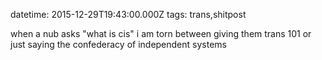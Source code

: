datetime: 2015-12-29T19:43:00.000Z
tags: trans,shitpost

when a nub asks "what is cis" i am torn between giving them trans 101 or just saying the confederacy of independent systems